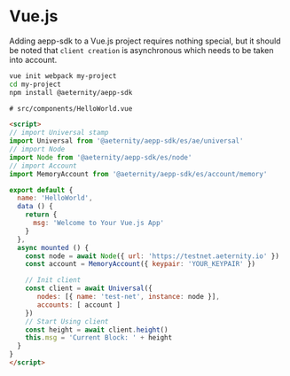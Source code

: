 # Vue.js

Adding aepp-sdk to a Vue.js project requires nothing special, but it should be
noted that `client creation` is asynchronous which needs to be taken into account.

```bash
vue init webpack my-project
cd my-project
npm install @aeternity/aepp-sdk
```

```html
# src/components/HelloWorld.vue

<script>
// import Universal stamp
import Universal from '@aeternity/aepp-sdk/es/ae/universal'
// import Node
import Node from '@aeternity/aepp-sdk/es/node'
// import Account
import MemoryAccount from '@aeternity/aepp-sdk/es/account/memory'

export default {
  name: 'HelloWorld',
  data () {
    return {
      msg: 'Welcome to Your Vue.js App'
    }
  },
  async mounted () {
    const node = await Node({ url: 'https://testnet.aeternity.io' })
    const account = MemoryAccount({ keypair: 'YOUR_KEYPAIR' })

    // Init client
    const client = await Universal({
       nodes: [{ name: 'test-net', instance: node }],
       accounts: [ account ]
    })
    // Start Using client
    const height = await client.height()
    this.msg = 'Current Block: ' + height
  }
}
</script>
```

[Vue.js]: https://vuejs.org/
